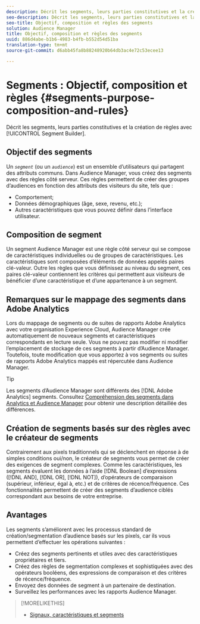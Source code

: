 ```yaml
---
description: Décrit les segments, leurs parties constitutives et la création de règles avec le créateur de segments.
seo-description: Décrit les segments, leurs parties constitutives et la création de règles avec le créateur de segments.
seo-title: Objectif, composition et règles des segments
solution: Audience Manager
title: Objectif, composition et règles des segments
uuid: 886d4abe-b1b6-4983-b4fb-b552d54d51ba
translation-type: tm+mt
source-git-commit: d6abb45fa8b88248920b64db3ac4e72c53ecee13

---
```



# Segments : Objectif, composition et règles {#segments-purpose-composition-and-rules}

Décrit les segments, leurs parties constitutives et la création de règles avec [!UICONTROL Segment Builder].

## Objectif des segments

Un *`segment`* (ou un *`audience`*) est un ensemble d’utilisateurs qui partagent des attributs communs. Dans Audience Manager, vous créez des segments avec des règles côté serveur. Ces règles permettent de créer des groupes d’audiences en fonction des attributs des visiteurs du site, tels que :

* Comportement;
* Données démographiques (âge, sexe, revenu, etc.);
* Autres caractéristiques que vous pouvez définir dans l’interface utilisateur.

## Composition de segment

Un segment Audience Manager est une règle côté serveur qui se compose de caractéristiques individuelles ou de groupes de caractéristiques. Les caractéristiques sont composées d’éléments de données appelés paires clé-valeur. Outre les règles que vous définissez au niveau du segment, ces paires clé-valeur contiennent les critères qui permettent aux visiteurs de bénéficier d’une caractéristique et d’une appartenance à un segment.

## Remarques sur le mappage des segments dans Adobe Analytics

Lors du mappage de segments ou de suites de rapports Adobe Analytics avec votre organisation Experience Cloud, Audience Manager crée automatiquement de nouveaux segments et caractéristiques correspondants en lecture seule. Vous ne pouvez pas modifier ni modifier l’emplacement de stockage de ces segments à partir d’Audience Manager. Toutefois, toute modification que vous apportez à vos segments ou suites de rapports Adobe Analytics mappés est répercutée dans Audience Manager.

>[!TIP]
>
>Les segments d’Audience Manager sont différents des [!DNL Adobe Analytics] segments. Consultez [Compréhension des segments dans Analytics et Audience Manager](https://marketing.adobe.com/resources/help/en_US/analytics/audiences/aam-analytics-segments.html) pour obtenir une description détaillée des différences.

## Création de segments basés sur des règles avec le créateur de segments

Contrairement aux pixels traditionnels qui se déclenchent en réponse à de simples conditions oui/non, le créateur de segments vous permet de créer des exigences de segment complexes. Comme les caractéristiques, les segments évaluent les données à l’aide [!DNL Boolean] d’expressions ([!DNL AND], [!DNL OR], [!DNL NOT]), d’opérateurs de comparaison (supérieur, inférieur, égal à, etc.) et de critères de récence/fréquence. Ces fonctionnalités permettent de créer des segments d’audience ciblés correspondant aux besoins de votre entreprise.

## Avantages

Les segments s’améliorent avec les processus standard de création/segmentation d’audience basés sur les pixels, car ils vous permettent d’effectuer les opérations suivantes :

* Créez des segments pertinents et utiles avec des caractéristiques propriétaires et tiers.
* Créez des règles de segmentation complexes et sophistiquées avec des opérateurs booléens, des expressions de comparaison et des critères de récence/fréquence.
* Envoyez des données de segment à un partenaire de destination.
* Surveillez les performances avec les rapports Audience Manager.

>[!MORELIKETHIS]
>
>* [Signaux, caractéristiques et segments](../../reference/signal-trait-segment.md)

